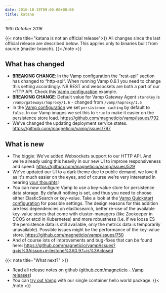 ```yaml
---
date: 2016-10-19T09:00:00+00:00
title: katana
---
```

_19th October 2016_

{{< note title="katana is not an official release">}}
All changes since the last official release are described below. This applies only to binaries built from source (master branch). 
{{< /note >}}


## What has changed
* **BREAKING CHANGE**: In the Vamp configuration the “rest-api” section has changed to “http-api”. When running Vamp 0.9.1 you need to change this setting accordingly. NB REST and websockets are both a part of our HTTP API. Check this [Vamp configuration](https://github.com/magneticio/vamp/blob/master/bootstrap/src/main/resources/reference.conf) example.
* **BREAKING CHANGE**: Default value for Vamp Gateway Agent `storeKey` is `/vamp/gateways/haproxy/1.6` - changed from `/vamp/haproxy/1.6`
* In the [Vamp configuration](/documentation/installation/configure-vamp/#persistence) we set `persistence caching` by default to `false`. In our Vamp images we set this to `true` to make it easier on the persistence store load. https://github.com/magneticio/vamp/issues/792
* We've changed the updating deployment service states. https://github.com/magneticio/vamp/issues/797

## What is new
* The biggie: We've added Websockets support to our HTTP API. And we're already using this heavily in our new UI to improve responsiveness and speed. https://github.com/magneticio/vamp/issues/529
* We've updated our UI to a dark theme due to public demand, we love it as it's much easier on the eyes, and of course we're very interested in hearing [your thoughts](mailto:info@magnetic.io)!
* You can now configure Vamp to use a key-value store for persistence data storage. By default nothing is set, and thus you need to choose either ElasticSearch or key-value. Take a look at the [Vamp Quickstart configuration](https://github.com/magneticio/vamp/blob/master/bootstrap/src/main/resources/reference.conf) for possible settings. The design reasons for this addition  are less dependencies on elasticsearch, better re-use of the available key-value stores that come with cluster-managers (like Zookeeper in DCOS or etcd in Kubernetes) and more robustness (i.e. if we loose ES the persistence data is still available, only the metrics data is temporarily unavailable). Possible issues might be the performance of the key-value store. https://github.com/magneticio/vamp/issues/750
* And of course lots of improvements and bug-fixes that can be found here: https://github.com/magneticio/vamp/issues?q=is%3Aissue+milestone%3A0.9.1+is%3Aclosed


{{< note title="What next?" >}}
* Read all release notes on github ([github.com/magneticio - Vamp releases](https://github.com/magneticio/vamp/releases))
* You can [try out Vamp](/documentation/installation/hello-world) with our single container hello world package.
{{< /note >}}
